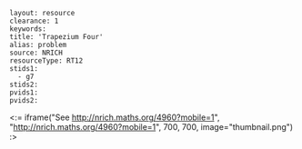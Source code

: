 ````
layout: resource
clearance: 1
keywords:
title: 'Trapezium Four'
alias: problem
source: NRICH
resourceType: RT12
stids1: 
  - g7
stids2:
pvids1:
pvids2:

````

<:= iframe("See http://nrich.maths.org/4960?mobile=1", "http://nrich.maths.org/4960?mobile=1", 700, 700, image="thumbnail.png") :>


